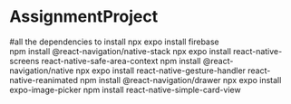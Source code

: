 # AssignmentProject
#all the dependencies to install
 npx expo install firebase   
   npm install @react-navigation/native-stack
    npx expo install react-native-screens react-native-safe-area-context
      npm install @react-navigation/native
      npx expo install react-native-gesture-handler react-native-reanimated
    npm install @react-navigation/drawer
   npx expo install expo-image-picker
 npm install react-native-simple-card-view
